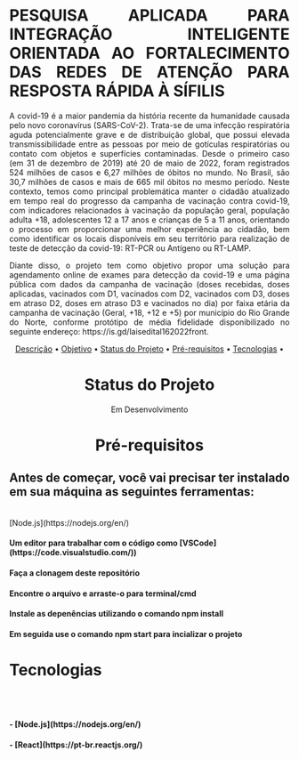 <h1 align="justify">PESQUISA APLICADA PARA INTEGRAÇÃO
INTELIGENTE ORIENTADA AO FORTALECIMENTO DAS REDES DE ATENÇÃO PARA
RESPOSTA RÁPIDA À SÍFILIS</h1>

<p align="justify" id="Descricao">A covid-19 é a maior pandemia da história recente da humanidade causada pelo novo
coronavírus (SARS-CoV-2). Trata-se de uma infecção respiratória aguda potencialmente
grave e de distribuição global, que possui elevada transmissibilidade entre as pessoas
por meio de gotículas respiratórias ou contato com objetos e superfícies contaminadas.
Desde o primeiro caso (em 31 de dezembro de 2019) até 20 de maio de 2022, foram
registrados 524 milhões de casos e 6,27 milhões de óbitos no mundo. No Brasil, são 30,7
milhões de casos e mais de 665 mil óbitos no mesmo período.
Neste contexto, temos como principal problemática manter o cidadão atualizado em
tempo real do progresso da campanha de vacinação contra covid-19, com indicadores
relacionados à vacinação da população geral, população adulta +18, adolescentes 12 a
17 anos e crianças de 5 a 11 anos, orientando o processo em proporcionar uma melhor
experiência ao cidadão, bem como identificar os locais disponíveis em seu território para
realização de teste de detecção da covid-19: RT-PCR ou Antígeno ou RT-LAMP.</p>

<p align="justify" id="Objetivo">Diante disso, o projeto tem como objetivo propor uma solução para agendamento online
de exames para detecção da covid-19 e uma página pública com dados da campanha de
vacinação (doses recebidas, doses aplicadas, vacinados com D1, vacinados com D2,
vacinados com D3, doses em atraso D2, doses em atraso D3 e vacinados no dia) por
faixa etária da campanha de vacinação (Geral, +18, +12 e +5) por município do Rio
Grande do Norte, conforme protótipo de média fidelidade disponibilizado no seguinte
endereço:
https://is.gd/laisedital162022front.</p>

<p align="center">
 <a href="#Descricao">Descrição</a> •
 <a href="#Objetivo">Objetivo</a> •
 <a href="#Status">Status do Projeto</a> •
 <a href="#preRequisitos">Pré-requisitos</a> • 
 <a href="#tecnologias">Tecnologias</a> • 
</p>

<h1 align="center" id="Status">Status do Projeto</h1>
<p align="center">Em Desenvolvimento</p>

<h1 align="center" id="preRequisitos">Pré-requisitos</h1>
<h2>Antes de começar, você vai precisar ter instalado em sua máquina as seguintes ferramentas:</h2>
<h4<br><br>[Node.js](https://nodejs.org/en/)</h4>
<h4>Um editor para trabalhar com o código como [VSCode](https://code.visualstudio.com/))</h4>
<h4>Faça a clonagem deste repositório</h4>
<h4>Encontre o arquivo e arraste-o para terminal/cmd</h4>
<h4>Instale as depenências utilizando o comando npm install</h4>
<h4>Em seguida use o comando npm start para incializar o projeto</h4>

<h1 aling="center" id="tecnologias">Tecnologias</h1>
<br><br>
<h4>- [Node.js](https://nodejs.org/en/)</h4>
<h4>- [React](https://pt-br.reactjs.org/)</h4>
